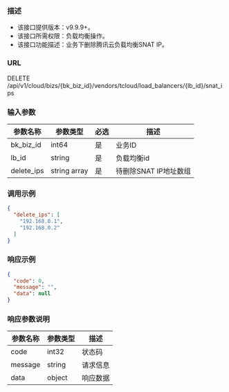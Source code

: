 ### 描述

- 该接口提供版本：v9.9.9+。
- 该接口所需权限：负载均衡操作。
- 该接口功能描述：业务下删除腾讯云负载均衡SNAT IP。

### URL

DELETE /api/v1/cloud/bizs/{bk_biz_id}/vendors/tcloud/load_balancers/{lb_id}/snat_ips

### 输入参数

| 参数名称       | 参数类型         | 必选 | 描述             |
|------------|--------------|----|----------------|
| bk_biz_id  | int64        | 是  | 业务ID           |
| lb_id      | string       | 是  | 负载均衡id         |
| delete_ips | string array | 是  | 待删除SNAT IP地址数组 |


### 调用示例

```json
{
  "delete_ips": [
    "192.168.0.1",
    "192.168.0.2"
  ]
}
```

### 响应示例



```json
{
  "code": 0,
  "message": "",
  "data": null
}
```

### 响应参数说明

| 参数名称    | 参数类型   | 描述   |
|---------|--------|------|
| code    | int32  | 状态码  |
| message | string | 请求信息 |
| data    | object | 响应数据 |
